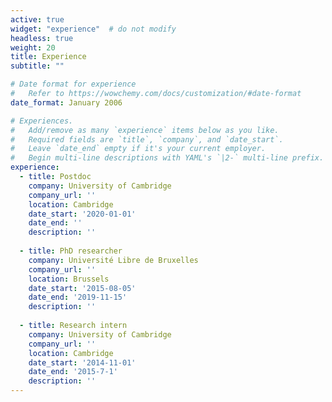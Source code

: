 ```yaml
---
active: true
widget: "experience"  # do not modify
headless: true
weight: 20
title: Experience
subtitle: ""

# Date format for experience
#   Refer to https://wowchemy.com/docs/customization/#date-format
date_format: January 2006

# Experiences.
#   Add/remove as many `experience` items below as you like.
#   Required fields are `title`, `company`, and `date_start`.
#   Leave `date_end` empty if it's your current employer.
#   Begin multi-line descriptions with YAML's `|2-` multi-line prefix.
experience:
  - title: Postdoc
    company: University of Cambridge
    company_url: ''
    location: Cambridge
    date_start: '2020-01-01'
    date_end: ''
    description: ''
        
  - title: PhD researcher
    company: Université Libre de Bruxelles
    company_url: ''
    location: Brussels
    date_start: '2015-08-05'
    date_end: '2019-11-15'
    description: ''
    
  - title: Research intern
    company: University of Cambridge
    company_url: ''
    location: Cambridge
    date_start: '2014-11-01'
    date_end: '2015-7-1'
    description: ''
---
```

